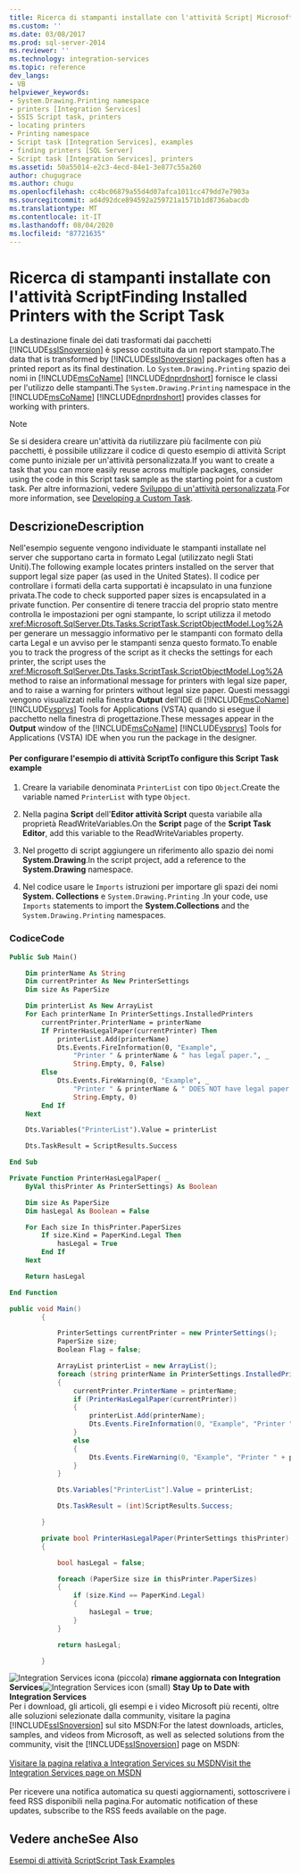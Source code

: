 ```yaml
---
title: Ricerca di stampanti installate con l'attività Script| Microsoft Docs
ms.custom: ''
ms.date: 03/08/2017
ms.prod: sql-server-2014
ms.reviewer: ''
ms.technology: integration-services
ms.topic: reference
dev_langs:
- VB
helpviewer_keywords:
- System.Drawing.Printing namespace
- printers [Integration Services]
- SSIS Script task, printers
- locating printers
- Printing namespace
- Script task [Integration Services], examples
- finding printers [SQL Server]
- Script task [Integration Services], printers
ms.assetid: 50a55014-e2c3-4ecd-84e1-3e877c55a260
author: chugugrace
ms.author: chugu
ms.openlocfilehash: cc4bc06879a55d4d07afca1011cc479dd7e7903a
ms.sourcegitcommit: ad4d92dce894592a259721a1571b1d8736abacdb
ms.translationtype: MT
ms.contentlocale: it-IT
ms.lasthandoff: 08/04/2020
ms.locfileid: "87721635"
---
```

# <a name="finding-installed-printers-with-the-script-task"></a><span data-ttu-id="75f3e-102">Ricerca di stampanti installate con l'attività Script</span><span class="sxs-lookup"><span data-stu-id="75f3e-102">Finding Installed Printers with the Script Task</span></span>
  <span data-ttu-id="75f3e-103">La destinazione finale dei dati trasformati dai pacchetti [!INCLUDE[ssISnoversion](../../includes/ssisnoversion-md.md)] è spesso costituita da un report stampato.</span><span class="sxs-lookup"><span data-stu-id="75f3e-103">The data that is transformed by [!INCLUDE[ssISnoversion](../../includes/ssisnoversion-md.md)] packages often has a printed report as its final destination.</span></span> <span data-ttu-id="75f3e-104">Lo `System.Drawing.Printing` spazio dei nomi in [!INCLUDE[msCoName](../../includes/msconame-md.md)] [!INCLUDE[dnprdnshort](../../includes/dnprdnshort-md.md)] fornisce le classi per l'utilizzo delle stampanti.</span><span class="sxs-lookup"><span data-stu-id="75f3e-104">The `System.Drawing.Printing` namespace in the [!INCLUDE[msCoName](../../includes/msconame-md.md)] [!INCLUDE[dnprdnshort](../../includes/dnprdnshort-md.md)] provides classes for working with printers.</span></span>

> [!NOTE]
>  <span data-ttu-id="75f3e-105">Se si desidera creare un'attività da riutilizzare più facilmente con più pacchetti, è possibile utilizzare il codice di questo esempio di attività Script come punto iniziale per un'attività personalizzata.</span><span class="sxs-lookup"><span data-stu-id="75f3e-105">If you want to create a task that you can more easily reuse across multiple packages, consider using the code in this Script task sample as the starting point for a custom task.</span></span> <span data-ttu-id="75f3e-106">Per altre informazioni, vedere [Sviluppo di un'attività personalizzata](../extending-packages-custom-objects/task/developing-a-custom-task.md).</span><span class="sxs-lookup"><span data-stu-id="75f3e-106">For more information, see [Developing a Custom Task](../extending-packages-custom-objects/task/developing-a-custom-task.md).</span></span>

## <a name="description"></a><span data-ttu-id="75f3e-107">Descrizione</span><span class="sxs-lookup"><span data-stu-id="75f3e-107">Description</span></span>
 <span data-ttu-id="75f3e-108">Nell'esempio seguente vengono individuate le stampanti installate nel server che supportano carta in formato Legal (utilizzato negli Stati Uniti).</span><span class="sxs-lookup"><span data-stu-id="75f3e-108">The following example locates printers installed on the server that support legal size paper (as used in the United States).</span></span> <span data-ttu-id="75f3e-109">Il codice per controllare i formati della carta supportati è incapsulato in una funzione privata.</span><span class="sxs-lookup"><span data-stu-id="75f3e-109">The code to check supported paper sizes is encapsulated in a private function.</span></span> <span data-ttu-id="75f3e-110">Per consentire di tenere traccia del proprio stato mentre controlla le impostazioni per ogni stampante, lo script utilizza il metodo <xref:Microsoft.SqlServer.Dts.Tasks.ScriptTask.ScriptObjectModel.Log%2A> per generare un messaggio informativo per le stampanti con formato della carta Legal e un avviso per le stampanti senza questo formato.</span><span class="sxs-lookup"><span data-stu-id="75f3e-110">To enable you to track the progress of the script as it checks the settings for each printer, the script uses the <xref:Microsoft.SqlServer.Dts.Tasks.ScriptTask.ScriptObjectModel.Log%2A> method to raise an informational message for printers with legal size paper, and to raise a warning for printers without legal size paper.</span></span> <span data-ttu-id="75f3e-111">Questi messaggi vengono visualizzati nella finestra **Output** dell'IDE di [!INCLUDE[msCoName](../../includes/msconame-md.md)] [!INCLUDE[vsprvs](../../includes/vsprvs-md.md)] Tools for Applications (VSTA) quando si esegue il pacchetto nella finestra di progettazione.</span><span class="sxs-lookup"><span data-stu-id="75f3e-111">These messages appear in the **Output** window of the [!INCLUDE[msCoName](../../includes/msconame-md.md)] [!INCLUDE[vsprvs](../../includes/vsprvs-md.md)] Tools for Applications (VSTA) IDE when you run the package in the designer.</span></span>

#### <a name="to-configure-this-script-task-example"></a><span data-ttu-id="75f3e-112">Per configurare l'esempio di attività Script</span><span class="sxs-lookup"><span data-stu-id="75f3e-112">To configure this Script Task example</span></span>

1.  <span data-ttu-id="75f3e-113">Creare la variabile denominata `PrinterList` con tipo `Object`.</span><span class="sxs-lookup"><span data-stu-id="75f3e-113">Create the variable named `PrinterList` with type `Object`.</span></span>

2.  <span data-ttu-id="75f3e-114">Nella pagina **Script** dell'**Editor attività Script** questa variabile alla proprietà ReadWriteVariables.</span><span class="sxs-lookup"><span data-stu-id="75f3e-114">On the **Script** page of the **Script Task Editor**, add this variable to the ReadWriteVariables property.</span></span>

3.  <span data-ttu-id="75f3e-115">Nel progetto di script aggiungere un riferimento allo spazio dei nomi **System.Drawing**.</span><span class="sxs-lookup"><span data-stu-id="75f3e-115">In the script project, add a reference to the **System.Drawing** namespace.</span></span>

4.  <span data-ttu-id="75f3e-116">Nel codice usare le `Imports` istruzioni per importare gli spazi dei nomi **System. Collections** e `System.Drawing.Printing` .</span><span class="sxs-lookup"><span data-stu-id="75f3e-116">In your code, use `Imports` statements to import the **System.Collections** and the `System.Drawing.Printing` namespaces.</span></span>

### <a name="code"></a><span data-ttu-id="75f3e-117">Codice</span><span class="sxs-lookup"><span data-stu-id="75f3e-117">Code</span></span>

```vb
Public Sub Main()

    Dim printerName As String
    Dim currentPrinter As New PrinterSettings
    Dim size As PaperSize

    Dim printerList As New ArrayList
    For Each printerName In PrinterSettings.InstalledPrinters
        currentPrinter.PrinterName = printerName
        If PrinterHasLegalPaper(currentPrinter) Then
            printerList.Add(printerName)
            Dts.Events.FireInformation(0, "Example", _
                "Printer " & printerName & " has legal paper.", _
                String.Empty, 0, False)
        Else
            Dts.Events.FireWarning(0, "Example", _
                "Printer " & printerName & " DOES NOT have legal paper.", _
                String.Empty, 0)
        End If
    Next

    Dts.Variables("PrinterList").Value = printerList

    Dts.TaskResult = ScriptResults.Success

End Sub

Private Function PrinterHasLegalPaper( _
    ByVal thisPrinter As PrinterSettings) As Boolean

    Dim size As PaperSize
    Dim hasLegal As Boolean = False

    For Each size In thisPrinter.PaperSizes
        If size.Kind = PaperKind.Legal Then
            hasLegal = True
        End If
    Next

    Return hasLegal

End Function
```

```csharp
public void Main()
        {

            PrinterSettings currentPrinter = new PrinterSettings();
            PaperSize size;
            Boolean Flag = false;

            ArrayList printerList = new ArrayList();
            foreach (string printerName in PrinterSettings.InstalledPrinters)
            {
                currentPrinter.PrinterName = printerName;
                if (PrinterHasLegalPaper(currentPrinter))
                {
                    printerList.Add(printerName);
                    Dts.Events.FireInformation(0, "Example", "Printer " + printerName + " has legal paper.", String.Empty, 0, ref Flag);
                }
                else
                {
                    Dts.Events.FireWarning(0, "Example", "Printer " + printerName + " DOES NOT have legal paper.", String.Empty, 0);
                }
            }

            Dts.Variables["PrinterList"].Value = printerList;

            Dts.TaskResult = (int)ScriptResults.Success;

        }

        private bool PrinterHasLegalPaper(PrinterSettings thisPrinter)
        {

            bool hasLegal = false;

            foreach (PaperSize size in thisPrinter.PaperSizes)
            {
                if (size.Kind == PaperKind.Legal)
                {
                    hasLegal = true;
                }
            }

            return hasLegal;

        }
```

<span data-ttu-id="75f3e-118">![Integration Services icona (piccola)](../media/dts-16.gif "Icona di Integration Services (piccola)")  **rimane aggiornata con Integration Services**</span><span class="sxs-lookup"><span data-stu-id="75f3e-118">![Integration Services icon (small)](../media/dts-16.gif "Integration Services icon (small)")  **Stay Up to Date with Integration Services**</span></span><br /> <span data-ttu-id="75f3e-119">Per i download, gli articoli, gli esempi e i video Microsoft più recenti, oltre alle soluzioni selezionate dalla community, visitare la pagina [!INCLUDE[ssISnoversion](../../includes/ssisnoversion-md.md)] sul sito MSDN:</span><span class="sxs-lookup"><span data-stu-id="75f3e-119">For the latest downloads, articles, samples, and videos from Microsoft, as well as selected solutions from the community, visit the [!INCLUDE[ssISnoversion](../../includes/ssisnoversion-md.md)] page on MSDN:</span></span><br /><br /> [<span data-ttu-id="75f3e-120">Visitare la pagina relativa a Integration Services su MSDN</span><span class="sxs-lookup"><span data-stu-id="75f3e-120">Visit the Integration Services page on MSDN</span></span>](https://go.microsoft.com/fwlink/?LinkId=136655)<br /><br /> <span data-ttu-id="75f3e-121">Per ricevere una notifica automatica su questi aggiornamenti, sottoscrivere i feed RSS disponibili nella pagina.</span><span class="sxs-lookup"><span data-stu-id="75f3e-121">For automatic notification of these updates, subscribe to the RSS feeds available on the page.</span></span>

## <a name="see-also"></a><span data-ttu-id="75f3e-122">Vedere anche</span><span class="sxs-lookup"><span data-stu-id="75f3e-122">See Also</span></span>
 [<span data-ttu-id="75f3e-123">Esempi di attività Script</span><span class="sxs-lookup"><span data-stu-id="75f3e-123">Script Task Examples</span></span>](../extending-packages-scripting-task-examples/script-task-examples.md)



